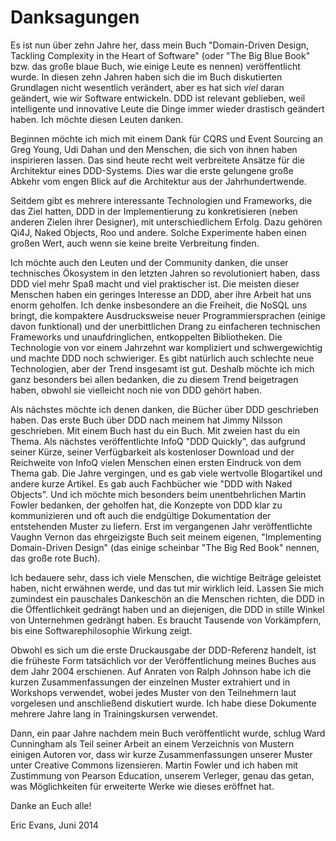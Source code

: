 # Danksagungen

Es ist nun über zehn Jahre her, dass mein Buch "Domain-Driven Design,
Tackling Complexity in the Heart of Software" (oder "The Big Blue Book"
bzw. das große blaue Buch, wie einige Leute es nennen) veröffentlicht
wurde.  In diesen zehn Jahren haben sich die im Buch diskutierten
Grundlagen nicht wesentlich verändert, aber es hat sich *viel* daran
geändert, wie wir Software entwickeln. DDD ist relevant geblieben,
weil intelligente und innovative Leute die Dinge immer wieder
drastisch geändert haben. Ich möchte diesen Leuten danken.

Beginnen möchte ich mich mit einem Dank für CQRS und Event Sourcing an
Greg Young, Udi Dahan und den Menschen, die sich von ihnen haben
inspirieren lassen. Das sind heute recht weit verbreitete Ansätze für
die Architektur eines DDD-Systems. Dies war die erste gelungene große
Abkehr vom engen Blick auf die Architektur aus der Jahrhundertwende.

Seitdem gibt es mehrere interessante Technologien und Frameworks, die
das Ziel hatten, DDD in der Implementierung zu konkretisieren (neben 
anderen Zielen ihrer Designer), mit unterschiedlichem Erfolg. Dazu 
gehören Qi4J, Naked Objects, Roo und andere. Solche
Experimente haben einen großen Wert, auch wenn sie keine breite
Verbreitung finden.

Ich möchte auch den Leuten und der Community danken, die unser
technisches Ökosystem in den letzten Jahren so revolutioniert haben,
dass DDD viel mehr Spaß macht und viel praktischer ist. Die meisten
dieser Menschen haben ein geringes Interesse an DDD, aber ihre Arbeit
hat uns enorm geholfen. Ich denke insbesondere an die Freiheit, die
NoSQL uns bringt, die kompaktere Ausdrucksweise neuer
Programmiersprachen (einige davon funktional) und der unerbittlichen
Drang zu einfacheren technischen Frameworks und unaufdringlichen,
entkoppelten Bibliotheken. Die Technologie von vor einem Jahrzehnt
war kompliziert und schwergewichtig und machte DDD noch schwieriger.
Es gibt natürlich auch schlechte neue Technologien, aber der Trend
insgesamt ist gut. Deshalb möchte ich mich ganz besonders bei allen
bedanken, die zu diesem Trend beigetragen haben, obwohl sie vielleicht
noch nie von DDD gehört haben.

Als nächstes möchte ich denen danken, die Bücher über DDD geschrieben
haben. Das erste Buch über DDD nach meinem hat Jimmy Nilsson
geschrieben. Mit einem Buch hast du ein Buch. Mit zweien hast du ein
Thema. Als nächstes veröffentlichte InfoQ "DDD Quickly", das aufgrund
seiner Kürze, seiner Verfügbarkeit als kostenloser Download und der
Reichweite von InfoQ vielen Menschen einen ersten Eindruck von dem
Thema gab. Die Jahre vergingen, und es gab viele wertvolle
Blogartikel und andere kurze Artikel. Es gab auch Fachbücher wie "DDD
with Naked Objects". Und ich möchte mich besonders beim
unentbehrlichen Martin Fowler bedanken, der geholfen hat, die Konzepte
von DDD klar zu kommunizieren und oft auch die endgültige
Dokumentation der entstehenden Muster zu liefern. Erst im vergangenen
Jahr veröffentlichte Vaughn Vernon das ehrgeizigste Buch seit meinem
eigenen, "Implementing Domain-Driven Design" (das einige scheinbar "The
Big Red Book" nennen, das große rote Buch).

Ich bedauere sehr, dass ich viele Menschen, die wichtige Beiträge
geleistet haben, nicht erwähnen werde, und das tut mir wirklich leid.
Lassen Sie mich zumindest ein pauschales Dankeschön an die Menschen
richten, die DDD in die Öffentlichkeit gedrängt haben und an
diejenigen, die DDD in stille Winkel von Unternehmen gedrängt haben.
Es braucht Tausende von Vorkämpfern, bis eine Softwarephilosophie
Wirkung zeigt.

Obwohl es sich um die erste Druckausgabe der DDD-Referenz handelt, ist
die früheste Form tatsächlich vor der Veröffentlichung meines Buches
aus dem Jahr 2004 erschienen. Auf Anraten von Ralph Johnson habe ich
die kurzen Zusammenfassungen der einzelnen Muster extrahiert und in
Workshops verwendet, wobei jedes Muster von den Teilnehmern laut
vorgelesen und anschließend diskutiert wurde. Ich habe diese
Dokumente mehrere Jahre lang in Trainingskursen verwendet.

Dann, ein paar Jahre nachdem mein Buch veröffentlicht wurde, schlug
Ward Cunningham als Teil seiner Arbeit an einem Verzeichnis von Mustern
einigen Autoren vor, dass wir kurze Zusammenfassungen unserer Muster
unter Creative Commons lizensieren. Martin Fowler und ich haben mit
Zustimmung von Pearson Education, unserem Verleger, genau das getan,
was Möglichkeiten für erweiterte Werke wie dieses eröffnet hat.

Danke an Euch alle!

Eric Evans, Juni 2014
